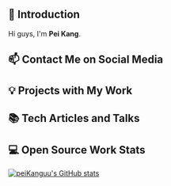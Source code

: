 ## 👋 Introduction

Hi guys, I'm **Pei Kang**. 

## 📫 Contact Me on Social Media


## 💡 Projects with My Work

## 📚 Tech Articles and Talks 

 
## 💻 Open Source Work Stats

[![peiKanguu's GitHub stats](https://github-readme-stats.vercel.app/api?username=peiKanguu)](https://github.com/peiKanguu/github-readme-stats)
